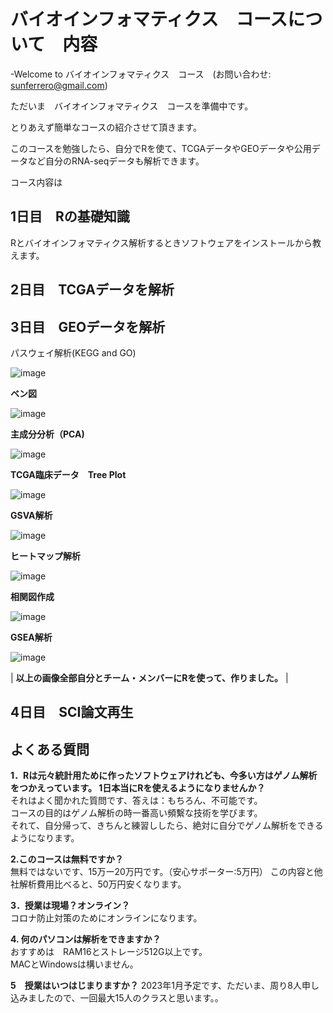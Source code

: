 # バイオインフォマティクス　コースについて　内容
-Welcome to バイオインフォマティクス　コース　(お問い合わせ: sunferrero@gmail.com)

ただいま　バイオインフォマティクス　コースを準備中です。

とりあえず簡単なコースの紹介させて頂きます。

このコースを勉強したら、自分でRを使て、TCGAデータやGEOデータや公用データなど自分のRNA-seqデータも解析できます。

コース内容は

## 1日目　Rの基礎知識
Rとバイオインフォマティクス解析するときソフトウェアをインストールから教えます。

## 2日目　TCGAデータを解析
## 3日目　GEOデータを解析
パスウェイ解析(KEGG and GO)

![image](https://user-images.githubusercontent.com/56311942/144022412-255c6c6f-3853-41ef-b8bf-8576b0407f38.png) 


**ベン図**

![image](https://user-images.githubusercontent.com/56311942/144022445-bcaf49fe-2ec7-4b2f-b334-57dba98399df.png)

**主成分分析（PCA)**

![image](https://user-images.githubusercontent.com/56311942/144022586-d5a72176-d731-4cc3-9aff-82e5f4c2a516.png)

**TCGA臨床データ　Tree Plot**

![image](https://user-images.githubusercontent.com/56311942/144022492-8939d0a3-fd4c-4753-ba7a-59214eb3cee9.png)

**GSVA解析**

![image](https://user-images.githubusercontent.com/56311942/144022723-a88d4224-61b7-411d-9741-77165293ab5b.png)

**ヒートマップ解析**

![image](https://user-images.githubusercontent.com/56311942/144022547-65a94a76-1995-435e-8808-213e9e25a37e.png)


**相関図作成**

![image](https://user-images.githubusercontent.com/56311942/144022937-e782d9ab-9a17-4bf8-8c8e-11ab4a7a2d27.png)


**GSEA解析**

![image](https://user-images.githubusercontent.com/56311942/144022886-9f3b64db-6550-4f51-afee-adbafeac382f.png)

| ****以上の画像全部自分とチーム・メンバーにRを使って、作りました。**** |


## 4日目　SCI論文再生





## よくある質問  
**1．Rは元々統計用ために作ったソフトウェアけれども、今多い方はゲノム解析をつかえっています。 
 1日本当にRを使えるようになりませんか？**                     
 それはよく聞かれた質問です、答えは：もちろん、不可能です。  
コースの目的はゲノム解析の時一番高い頻繫な技術を学びます。         
 それて、自分帰って、きちんと練習ししたら、絶対に自分でゲノム解析をできるようになります。
                                                             
**2.このコースは無料ですか？**                             
無料ではないです、15万ー20万円です。（安心サポーター:5万円） 
この内容と他社解析費用比べると、50万円安くなります。         

**3．授業は現場？オンライン？**                            
コロナ防止対策のためにオンラインになります。

**4. 何のパソコンは解析をできますか？**                        
おすすめは　RAM16とストレージ512G以上です。                  
MACとWindowsは構いません。                                  

**5　授業はいつはじまりますか？**
2023年1月予定です、ただいま、周り8人申し込みましたので、一回最大15人のクラスと思います。。

